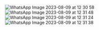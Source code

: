 ![WhatsApp Image 2023-08-09 at 12 30 58](https://github.com/Sandra2208/Portofolio/assets/98791783/4897c346-48dc-490e-9692-d43d1d418855)
![WhatsApp Image 2023-08-09 at 12 31 48](https://github.com/Sandra2208/Portofolio/assets/98791783/73cb8bcc-130e-42e9-b7ad-c86c6daf0f6f)
![WhatsApp Image 2023-08-09 at 12 31 24](https://github.com/Sandra2208/Portofolio/assets/98791783/d8d7d163-b013-40ce-a6c2-0708059896ea)
![WhatsApp Image 2023-08-09 at 12 31 38](https://github.com/Sandra2208/Portofolio/assets/98791783/1b5bfb4e-90b3-4148-8ada-6b76397ba506)
